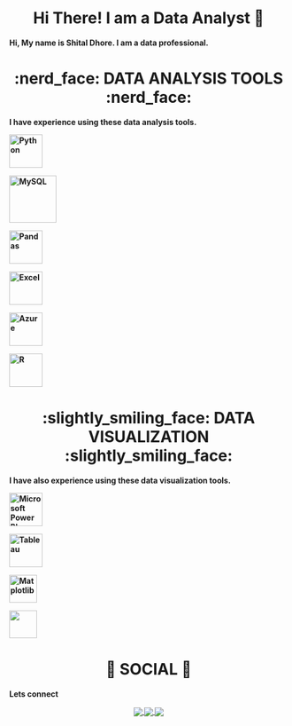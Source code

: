 <div align="center"> <h1 align="center"> Hi There! I am a Data Analyst 👋 </h1> </div>

<b>Hi, My name is Shital Dhore. I am a data professional.<b>

<p></p>

<div align="center"> <h1 align="center"> :nerd_face: DATA ANALYSIS TOOLS :nerd_face: </h1> </div>

<b>I have experience using these data analysis tools.<b>

<p align="center">

<a href="#"> <img src="https://www.python.org/static/community_logos/python-logo.png" alt="Python" height="60"/> </a>

<a href="#" target="_blank"> <img src="https://www.mysql.com/common/logos/logo-mysql-170x115.png" alt="MySQL" height="85"/> </a>

<a href="#" target="_blank"> <img src="https://upload.wikimedia.org/wikipedia/commons/thumb/e/ed/Pandas_logo.svg/2560px-Pandas_logo.svg.png" alt="Pandas" height="60"/> </a>

<a href="#" target="_blank"> <img src="https://upload.wikimedia.org/wikipedia/commons/thumb/3/34/Microsoft_Office_Excel_%282019%E2%80%93present%29.svg/512px-Microsoft_Office_Excel_%282019%E2%80%93present%29.svg.png" alt="Excel" height="60"/> </a>

<a href="#" target="_blank"> <img src="https://upload.wikimedia.org/wikipedia/commons/thumb/a/a8/Microsoft_Azure_Logo.svg/187px-Microsoft_Azure_Logo.svg.png" alt="Azure" height="60"/> </a>

<a href="#" target="_blank"> <img src="https://www.r-project.org/logo/Rlogo.png" alt="R" height="60"/> </a>

</p>

<div align="center"> <h1 align="center"> :slightly_smiling_face: DATA VISUALIZATION :slightly_smiling_face: </h1> </div>

<b>I have also experience using these data visualization tools.<b>

<p align="center">
  
<a href="#" target="_blank"> <img src="https://insightsoftware.com/wp-content/uploads/2018/03/blog-microsoft-power-bi-solid-color.jpg" alt="Microsoft Power BI" height="60"/> </a>
  
 <a href="#" target="_blank"> <img src="https://upload.wikimedia.org/wikipedia/en/thumb/0/06/Tableau_logo.svg/1920px-Tableau_logo.svg.png" alt="Tableau" height="60"/> </a>
 
<a href="#" target="_blank"> <img src="https://matplotlib.org/stable/_images/sphx_glr_logos2_003.png" alt="Matplotlib" height="50"/> </a>

<a href="#" target="_blank"> <img src="https://seaborn.pydata.org/_static/logo-wide-lightbg.svg" height="50"/> </a>

</p>

<div align="center"> <h1 align="center"> 👨 SOCIAL 👩 </h1> </div>

<b>Lets connect</b>

<p align="center">

<a href="https://www.linkedin.com/in/shital-dhore/">

<img align="center" src="https://img.shields.io/badge/linkedin-%230077B5.svg?&style=for-the-badge&logo=linkedin&logoColor=white" />

</a>

<a href="https://public.tableau.com/app/profile/shital.dhore/">

<img align="center" src="https://img.shields.io/badge/-Tableau-1e376b?style=for-the-badge&logo=tableau&logoColor=white" />

</a>

<a href="mailto:shitalmdhore@gmail.com ">

<img align="center" src="https://img.shields.io/badge/gmail-f1f2f6.svg?&style=for-the-badge&logo=gmail&logoColor=red" />

</a>

</p>
